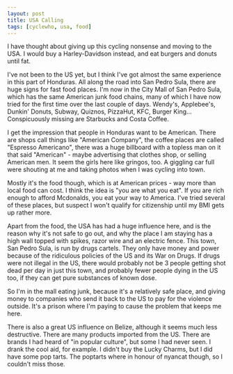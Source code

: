 ```yaml
---
layout: post
title: USA Calling
tags: [cyclewho, usa, food]
---
```


I have thought about giving up this cycling nonsense and moving to the USA. I
would buy a Harley-Davidson instead, and eat burgers and donuts until fat.

I've not been to the US yet, but I think I've got almost the same experience in
this part of Honduras. All along the road into San Pedro Sula, there are huge
signs for fast food places. I'm now in the City Mall of San Pedro Sula, which
has the same American junk food chains, many of which I have now tried for the
first time over the last couple of days. Wendy's, Applebee's, Dunkin' Donuts,
Subway, Quiznos, PizzaHut, KFC, Burger King... Conspicuously missing are
Starbucks and Costa Coffee.

I get the impression that people in Honduras want to be American. There are
shops call things like "American Company", the coffee places are called
"Espresso Americano", there was a huge billboard with a topless man on it that
said "American" - maybe advertising that clothes shop, or selling American
men. It seem the girls here like gringos, too. A giggling car full were
shouting at me and taking photos when I was cycling into town.

Mostly it's the food though, which is at American prices - way more than local
food can cost. I think the idea is "you are what you eat". If you are rich
enough to afford Mcdonalds, you eat your way to America. I've tried several of
these places, but suspect I won't qualify for citizenship until my BMI gets up
rather more.

Apart from the food, the USA has had a huge influence here, and is the reason
why it's not safe to go out, and why the place I am staying has a high wall
topped with spikes, razor wire and an electric fence. This town, San Pedro
Sula, is run by drugs cartels. They only have money and power because of the
ridiculous policies of the US and its War on Drugs. If drugs were not illegal
in the US, there would probably not be 3 people getting shot dead per day in
just this town, and probably fewer people dying in the US too, if they can get
pure substances of known dose.

So I'm in the mall eating junk, because it's a relatively safe place, and
giving money to companies who send it back to the US to pay for the violence
outside. It's a prison where I'm paying to cause the problem that keeps me
here.

There is also a great US influence on Belize, although it seems much less
destructive. There are many products imported from the US. There are brands I
had heard of "in popular culture", but some I had never seen. I drank the cool
aid, for example. I didn't buy the Lucky Charms, but I did have some pop
tarts. The poptarts where in honour of nyancat though, so I couldn't miss
those.